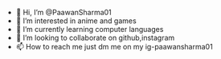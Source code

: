 - 👋 Hi, I’m @PaawanSharma01
- 👀 I’m interested in anime and games
- 🌱 I’m currently learning computer languages
- 💞️ I’m looking to collaborate on github,instagram
- 📫 How to reach me just dm me on my ig-paawansharma01

<!---
PaawanSharma01/PaawanSharma01 is a ✨ special ✨ repository because its `README.md` (this file) appears on your GitHub profile.
You can click the Preview link to take a look at your changes.
--->
